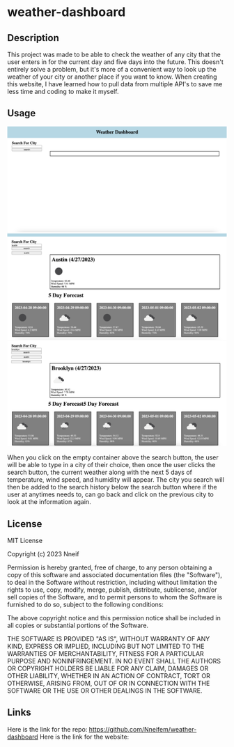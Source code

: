 # weather-dashboard

## Description

This project was made to be able to check the weather of any city that the user enters in for the current day and five days into the future. This doesn't entirely solve a problem, but it's more of a convenient way to look up the weather of your city or another place if you want to know. When creating this website, I have learned how to pull data from multiple API's to save me less time and coding to make it myself. 

## Usage

![alt text](assets/images/Screenshot%202023-04-27%20at%2011.01.42%20PM.png)
![alt text](assets/images/Screenshot%202023-04-27%20at%2011.02.02%20PM.png)
![alt text](assets/images/Screenshot%202023-04-27%20at%2011.02.17%20PM.png)

When you click on the empty container above the search button, the user will be able to type in a city of their choice, then once the user clicks the search button, the current weather along with the next 5 days of temperature, wind speed, and humidity will appear. The city you search will then be added to the search history below the search button where if the user at anytimes needs to, can go back and click on the previous city to look at the information again.  


## License

MIT License

Copyright (c) 2023 Nneif

Permission is hereby granted, free of charge, to any person obtaining a copy
of this software and associated documentation files (the "Software"), to deal
in the Software without restriction, including without limitation the rights
to use, copy, modify, merge, publish, distribute, sublicense, and/or sell
copies of the Software, and to permit persons to whom the Software is
furnished to do so, subject to the following conditions:

The above copyright notice and this permission notice shall be included in all
copies or substantial portions of the Software.

THE SOFTWARE IS PROVIDED "AS IS", WITHOUT WARRANTY OF ANY KIND, EXPRESS OR
IMPLIED, INCLUDING BUT NOT LIMITED TO THE WARRANTIES OF MERCHANTABILITY,
FITNESS FOR A PARTICULAR PURPOSE AND NONINFRINGEMENT. IN NO EVENT SHALL THE
AUTHORS OR COPYRIGHT HOLDERS BE LIABLE FOR ANY CLAIM, DAMAGES OR OTHER
LIABILITY, WHETHER IN AN ACTION OF CONTRACT, TORT OR OTHERWISE, ARISING FROM,
OUT OF OR IN CONNECTION WITH THE SOFTWARE OR THE USE OR OTHER DEALINGS IN THE
SOFTWARE.


## Links

Here is the link for the repo: https://github.com/Nneifem/weather-dashboard
Here is the link for the website: 